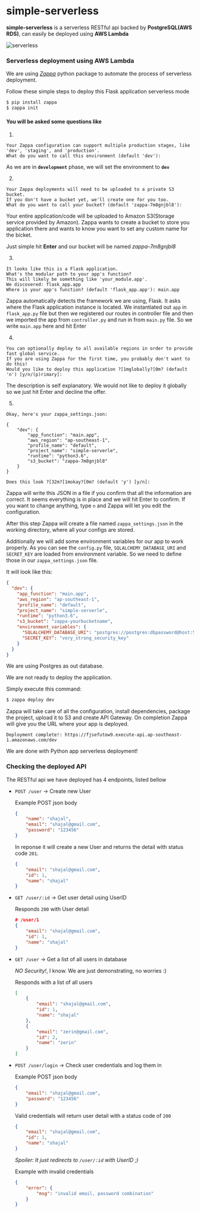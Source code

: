 # simple-serverless
**simple-serverless** is a serverless RESTful api backed by **PostgreSQL(AWS RDS)**, can easily be deployed using **AWS Lambda**

![serverless](simple-serverless/diagram/server.jpg)

### Serverless deployment using AWS Lambda
We are using [*Zappa*](https://github.com/Miserlou/Zappa) python package to automate the process of serverless deployment.

Follow these simple steps to deploy this Flask application serverless mode

```bash
$ pip install zappa
$ zappa init
```


#### **You will be asked some questions like**

1.
```
Your Zappa configuration can support multiple production stages, like 'dev', 'staging', and 'production'.
What do you want to call this environment (default 'dev'):
```

As we are in **`development`** phase, we will set the environment to **`dev`**

2.
```
Your Zappa deployments will need to be uploaded to a private S3 bucket.
If you don't have a bucket yet, we'll create one for you too.
What do you want to call your bucket? (default 'zappa-7m8gnjbl8'):
```
Your entire application/code will be uploaded to Amazon S3(Storage service provided by Amazon). Zappa wants to create a bucket to store you application there and wants to know you want to set any custom name for the bicket.

Just simple hit **Enter** and our bucket will be named *zappa-7m8gnjbl8*

3.
```
It looks like this is a Flask application.
What's the modular path to your app's function?
This will likely be something like 'your_module.app'.
We discovered: flask_app.app
Where is your app's function? (default 'flask_app.app'): main.app
```
Zappa automatically detects the framework we are using, Flask. It asks where the Flask application instance is located.
We instantiated out `app` in `flask_app.py` file but then we registered our routes in controller file and then we imported the app from `controller.py` and run in from `main.py` file.
So we write `main.app` here and hit Enter

4.
```
You can optionally deploy to all available regions in order to provide fast global service.
If you are using Zappa for the first time, you probably don't want to do this!
Would you like to deploy this application ?[1mglobally?[0m? (default 'n') [y/n/(p)rimary]:
```
The description is self explanatory. We would not like to deploy it globally so we just hit Enter and decline the offer.

5.
```
Okay, here's your zappa_settings.json:

{
    "dev": {
        "app_function": "main.app",
        "aws_region": "ap-southeast-1",
        "profile_name": "default",
        "project_name": "simple-serverle",
        "runtime": "python3.6",
        "s3_bucket": "zappa-7m8gnjbl8"
    }
}

Does this look ?[32m?[1mokay?[0m? (default 'y') [y/n]:
```
Zappa will write this JSON in a file if you confirm that all the information are correct.
It seems everything is in place and we will hit Enter to confirm. If you want to change anything, type `n` and Zappa will let you edit the configuration.


After this step Zappa will create a file named `zappa_settings.json` in the working directory, where all your configs are stored.

Additionally we will add some environment variables for our app to work properly. As you can see the `config.py` file,
``SQLALCHEMY_DATABASE_URI`` and ``SECRET_KEY`` are loaded from environment variable. So we need to define those in our `zappa_settings.json` file.

It will look like this:
```json
{
  "dev": {
    "app_function": "main.app",
    "aws_region": "ap-southeast-1",
    "profile_name": "default",
    "project_name": "simple-serverle",
    "runtime": "python3.6",
    "s3_bucket": "zappa-yourbucketname",
    "environment_variables": {
      "SQLALCHEMY_DATABASE_URI": "postgres://postgres:dbpassword@host:5432/dbname",
      "SECRET_KEY": "very_strong_security_key"
    }
  }
}
```
We are using Postgres as out database.

We are not ready to deploy the application.

Simply execute this command:
```bash
$ zappa deploy dev
```
Zappa will take care of all the configuration, install dependencies, package the project, upload it to S3 and create API Gateway.
On completion Zappa will give you the URL where your app is deployed.
```http
Deployment complete!: https://fjsefutow9.execute-api.ap-southeast-1.amazonaws.com/dev
```

We are done with Python app serverless deployment!

### Checking the deployed API
The RESTful api we have deployed has 4 endpoints, listed bellow

- `POST /user` -> Create new User

    Example POST json body
    ```json
    {
	    "name": "shajal",
	    "email": "shajal@gmail.com",
	    "password": "123456"
    }
    ```

    In reponse it will create a new User and returns the detail with status code `201`.
    ```json
    {
        "email": "shajal@gmail.com",
        "id": 1,
        "name": "shajal"
    }
    ```

- `GET /user/:id` -> Get user detail using UserID

    Responds `200` with User detail
    ```json
    # /user/1
    {
        "email": "shajal@gmail.com",
        "id": 1,
        "name": "shajal"
    }
    ```

- `GET /user` -> Get a list of all users in database

    *NO Security!*, I know. We are just demonstrating, no worries :)

    Responds with a list of all users
    ```json
    [
        {
            "email": "shajal@gmail.com",
            "id": 1,
            "name": "shajal"
        },
        {
            "email": "zerin@gmail.com",
            "id": 2,
            "name": "zerin"
        }
    ]
    ```

- `POST /user/login` -> Check user credentials and log them in

    Example POST json body
    ```json
    {
	    "email": "shajal@gmail.com",
	    "password": "123456"
    }
    ```

    Valid credentials will return user detail with a status code of `200`
    ```json
    {
        "email": "shajal@gmail.com",
        "id": 1,
        "name": "shajal"
    }
    ```
    *Spoiler: It just redirects to `/user/:id` with UserID ;)*

    Example with invalid credentials
    ```json
    {
        "error": {
            "msg": "invalid email, password combination"
        }
    }
    ```
